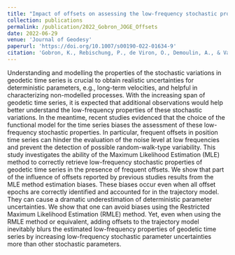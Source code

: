 ```yaml
---
title: "Impact of offsets on assessing the low-frequency stochastic properties of geodetic time series"
collection: publications
permalink: /publication/2022_Gobron_JOGE_Offsets
date: 2022-06-29
venue: 'Journal of Geodesy'
paperurl: 'https://doi.org/10.1007/s00190-022-01634-9'
citation: 'Gobron, K., Rebischung, P., de Viron, O., Demoulin, A., & Van Camp, M. (2022). &quot;Impact of offsets on assessing the low-frequency stochastic properties of geodetic time series.&quot; <i>Journal of Geodesy</i>. 96(7).'
---
```


Understanding and modelling the properties of the stochastic variations in geodetic time series is crucial to obtain realistic uncertainties for deterministic parameters, e.g., long-term velocities, and helpful in characterizing non-modelled processes. With the increasing span of geodetic time series, it is expected that additional observations would help better understand the low-frequency properties of these stochastic variations. In the meantime, recent studies evidenced that the choice of the functional model for the time series biases the assessment of these low-frequency stochastic properties. In particular, frequent offsets in position time series can hinder the evaluation of the noise level at low frequencies and prevent the detection of possible random-walk-type variability. This study investigates the ability of the Maximum Likelihood Estimation (MLE) method to correctly retrieve low-frequency stochastic properties of geodetic time series in the presence of frequent offsets. We show that part of the influence of offsets reported by previous studies results from the MLE method estimation biases. These biases occur even when all offset epochs are correctly identified and accounted for in the trajectory model. They can cause a dramatic underestimation of deterministic parameter uncertainties. We show that one can avoid biases using the Restricted Maximum Likelihood Estimation (RMLE) method. Yet, even when using the RMLE method or equivalent, adding offsets to the trajectory model inevitably blurs the estimated low-frequency properties of geodetic time series by increasing low-frequency stochastic parameter uncertainties more than other stochastic parameters.